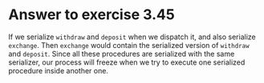 # Answer to exercise 3.45

If we serialize `withdraw` and `deposit` when we dispatch it, and also serialize `exchange`. Then `exchange` 
would contain the serialized version of `withdraw` and `deposit`. Since all these procedures are serialized 
with the same serializer, our process will freeze when we try to execute one serialized procedure inside 
another one.

